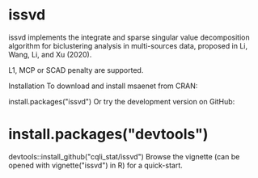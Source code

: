 # issvd
issvd implements the integrate and sparse singular value decomposition algorithm for biclustering analysis in multi-sources data, 
proposed in Li, Wang, Li, and Xu (2020).

L1, MCP or SCAD penalty are supported.


Installation
To download and install msaenet from CRAN:

install.packages("issvd")
Or try the development version on GitHub:

# install.packages("devtools")
devtools::install_github("cqli_stat/issvd")
Browse the vignette (can be opened with vignette("issvd") in R) for a quick-start.
